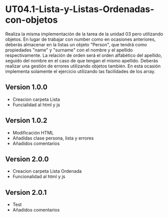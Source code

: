 # UT04.1-Lista-y-Listas-Ordenadas-con-objetos
Realiza la misma implementación de la tarea de la unidad 03 pero utilizando objetos. En lugar de trabajar con number como en ocasiones anteriores, deberás almacenar en la listas un objeto "Person", que tendrá como propiedades "name" y "surname" con el nombre y el apellido respectivamente. La relación de orden será el orden alfabético del apellido, seguido del nombre en el caso de que tengan el mismo apellido.  Deberás realizar una gestión de errores utilizando objetos también.  En esta ocasión implementa solamente el ejercicio utilizando las facilidades de los array.

 ## Version 1.0.0
 - Creacion carpeta Lista
 - Funcialidad al html y js

 ## Version 1.0.2
 - Modificación HTML
 - Añadidas clase persona, lista y errores
 - Añadidos comentarios


 ## Version 2.0.0
 - Creacion carpeta Lista Ordenada
 - Funcionalidad al html y js

 ## Version 2.0.1
 - Test
 - Añadidos comentarios